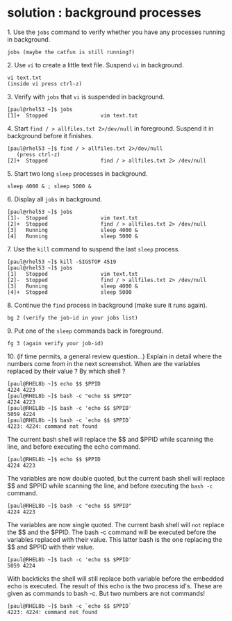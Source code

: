 # solution : background processes

1\. Use the `jobs` command to verify whether you have any processes
running in background.

    jobs (maybe the catfun is still running?)

2\. Use `vi` to create a little text file. Suspend `vi` in background.

    vi text.txt
    (inside vi press ctrl-z)

3\. Verify with `jobs` that `vi` is suspended in background.

    [paul@rhel53 ~]$ jobs
    [1]+  Stopped                 vim text.txt

4\. Start `find / > allfiles.txt 2>/dev/null` in foreground. Suspend it
in background before it finishes.

    [paul@rhel53 ~]$ find / > allfiles.txt 2>/dev/null
       (press ctrl-z)
    [2]+  Stopped                 find / > allfiles.txt 2> /dev/null

5\. Start two long `sleep` processes in background.

    sleep 4000 & ; sleep 5000 &

6\. Display all `jobs` in background.

    [paul@rhel53 ~]$ jobs
    [1]-  Stopped                 vim text.txt
    [2]+  Stopped                 find / > allfiles.txt 2> /dev/null
    [3]   Running                 sleep 4000 &
    [4]   Running                 sleep 5000 &

7\. Use the `kill` command to suspend the last `sleep` process.

    [paul@rhel53 ~]$ kill -SIGSTOP 4519
    [paul@rhel53 ~]$ jobs
    [1]   Stopped                 vim text.txt
    [2]-  Stopped                 find / > allfiles.txt 2> /dev/null
    [3]   Running                 sleep 4000 &
    [4]+  Stopped                 sleep 5000

8\. Continue the `find` process in background (make sure it runs again).

    bg 2 (verify the job-id in your jobs list)

9\. Put one of the `sleep` commands back in foreground.

    fg 3 (again verify your job-id)

10\. (if time permits, a general review question\...) Explain in detail
where the numbers come from in the next screenshot. When are the
variables replaced by their value ? By which shell ?

    [paul@RHEL8b ~]$ echo $$ $PPID
    4224 4223
    [paul@RHEL8b ~]$ bash -c "echo $$ $PPID"
    4224 4223
    [paul@RHEL8b ~]$ bash -c 'echo $$ $PPID'
    5059 4224
    [paul@RHEL8b ~]$ bash -c `echo $$ $PPID`
    4223: 4224: command not found
        

The current bash shell will replace the \$\$ and \$PPID while scanning
the line, and before executing the echo command.

    [paul@RHEL8b ~]$ echo $$ $PPID
    4224 4223
        

The variables are now double quoted, but the current bash shell will
replace \$\$ and \$PPID while scanning the line, and before executing
the `bash -c` command.

    [paul@RHEL8b ~]$ bash -c "echo $$ $PPID"
    4224 4223
        

The variables are now single quoted. The current bash shell will `not`
replace the \$\$ and the \$PPID. The bash -c command will be executed
before the variables replaced with their value. This latter bash is the
one replacing the \$\$ and \$PPID with their value.

    [paul@RHEL8b ~]$ bash -c 'echo $$ $PPID'
    5059 4224
        

With backticks the shell will still replace both variable before the
embedded echo is executed. The result of this echo is the two process
id\'s. These are given as commands to bash -c. But two numbers are not
commands!

    [paul@RHEL8b ~]$ bash -c `echo $$ $PPID`
    4223: 4224: command not found
        
